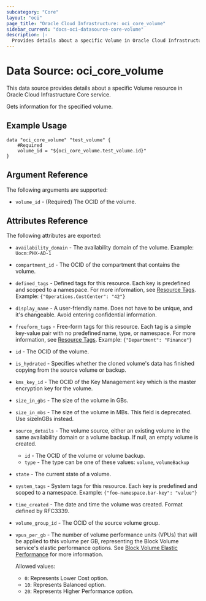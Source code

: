 ```yaml
---
subcategory: "Core"
layout: "oci"
page_title: "Oracle Cloud Infrastructure: oci_core_volume"
sidebar_current: "docs-oci-datasource-core-volume"
description: |-
  Provides details about a specific Volume in Oracle Cloud Infrastructure Core service
---
```


# Data Source: oci_core_volume
This data source provides details about a specific Volume resource in Oracle Cloud Infrastructure Core service.

Gets information for the specified volume.

## Example Usage

```hcl
data "oci_core_volume" "test_volume" {
	#Required
	volume_id = "${oci_core_volume.test_volume.id}"
}
```

## Argument Reference

The following arguments are supported:

* `volume_id` - (Required) The OCID of the volume.


## Attributes Reference

The following attributes are exported:

* `availability_domain` - The availability domain of the volume.  Example: `Uocm:PHX-AD-1` 
* `compartment_id` - The OCID of the compartment that contains the volume.
* `defined_tags` - Defined tags for this resource. Each key is predefined and scoped to a namespace. For more information, see [Resource Tags](https://docs.cloud.oracle.com/iaas/Content/General/Concepts/resourcetags.htm).  Example: `{"Operations.CostCenter": "42"}` 
* `display_name` - A user-friendly name. Does not have to be unique, and it's changeable. Avoid entering confidential information. 
* `freeform_tags` - Free-form tags for this resource. Each tag is a simple key-value pair with no predefined name, type, or namespace. For more information, see [Resource Tags](https://docs.cloud.oracle.com/iaas/Content/General/Concepts/resourcetags.htm).  Example: `{"Department": "Finance"}` 
* `id` - The OCID of the volume.
* `is_hydrated` - Specifies whether the cloned volume's data has finished copying from the source volume or backup.
* `kms_key_id` - The OCID of the Key Management key which is the master encryption key for the volume.
* `size_in_gbs` - The size of the volume in GBs.
* `size_in_mbs` - The size of the volume in MBs. This field is deprecated. Use sizeInGBs instead.
* `source_details` - The volume source, either an existing volume in the same availability domain or a volume backup. If null, an empty volume is created. 
	* `id` - The OCID of the volume or volume backup.
	* `type` - The type can be one of these values: `volume`, `volumeBackup`
* `state` - The current state of a volume.
* `system_tags` - System tags for this resource. Each key is predefined and scoped to a namespace. Example: `{"foo-namespace.bar-key": "value"}` 
* `time_created` - The date and time the volume was created. Format defined by RFC3339.
* `volume_group_id` - The OCID of the source volume group.
* `vpus_per_gb` - The number of volume performance units (VPUs) that will be applied to this volume per GB, representing the Block Volume service's elastic performance options. See [Block Volume Elastic Performance](https://docs.cloud.oracle.com/iaas/Content/Block/Concepts/blockvolumeelasticperformance.htm) for more information.

	Allowed values:
	* `0`: Represents Lower Cost option.
	* `10`: Represents Balanced option.
	* `20`: Represents Higher Performance option. 

